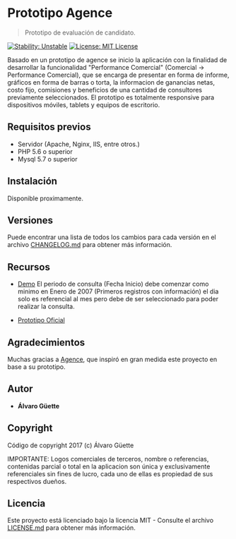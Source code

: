 # Prototipo Agence
> Prototipo de evaluación de candidato.

[![Stability: Unstable](https://img.shields.io/badge/Stability-stable-green.svg)](https://github.com/alvaroraafael/prototipo-agence) [![License: MIT License](https://img.shields.io/badge/License-MIT-blue.svg)](https://github.com/alvaroraafael/prototipo-agence/blob/development/LICENSE.md)

Basado en un prototipo de agence se inicio la aplicación con la finalidad de desarrollar la funcionalidad "Performance Comercial" (Comercial -> Performance Comercial), que se encarga de presentar en forma de informe, gráficos en forma de barras o torta, la informacion de ganancias netas, costo fijo, comisiones y beneficios de una cantidad de consultores previamente seleccionados. El prototipo es totalmente responsive para dispositivos móviles, tablets y equipos de escritorio.

## Requisitos previos

* Servidor (Apache, Nginx, IIS, entre otros.)
* PHP 5.6 o superior
* Mysql 5.7 o superior

## Instalación
Disponible proximamente.

## Versiones
Puede encontrar una lista de todos los cambios para cada versión en el archivo [CHANGELOG.md](CHANGELOG.md) para obtener más información.

## Recursos
* [Demo](http://agence.guettsoft.com) El periodo de consulta (Fecha Inicio) debe comenzar como minimo en Enero de 2007 (Primeros registros con información) el dia solo es referencial al mes pero debe de ser seleccionado para poder realizar la consulta.

* [Prototipo Oficial](http://www.agence.com.br)

## Agradecimientos
Muchas gracias a [Agence](http://www.agence.com.br), que inspiró en gran medida este proyecto en base a su prototipo.

## Autor
* **Álvaro Güette**

## Copyright
Código de copyright 2017 (c) Álvaro Güette

IMPORTANTE: Logos comerciales de terceros, nombre o referencias, contenidas parcial o total en la aplicacion son única y exclusivamente referenciales sin fines de lucro, cada uno de ellas es propiedad de sus respectivos dueños.

## Licencia
Este proyecto está licenciado bajo la licencia MIT - Consulte el archivo [LICENSE.md](LICENSE.md) para obtener más información.
